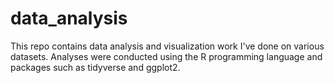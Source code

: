 # data_analysis
 This repo contains data analysis and visualization work I've done on various datasets. Analyses were conducted using the R programming language and packages such as tidyverse and ggplot2.
